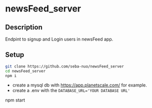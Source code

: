 # newsFeed_server

## Description
Endpint to signup and Login users in newsFeed app.

## Setup
```bash
git clone https://github.com/seba-nuo/newsFeed_server
cd newsFeed_server
npm i
```
- create a mysql db with https://app.planetscale.com/ for example.
- create a .env with the `DATABASE_URL='YOUR DATABASE URL'`

npm start
